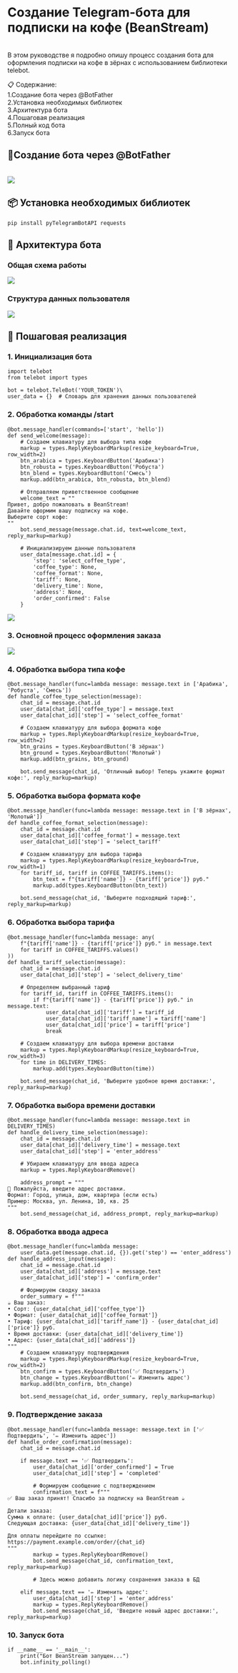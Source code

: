 <strong><h1>Создание Telegram-бота для подписки на кофе (BeanStream)</h1></strong>\
В этом руководстве я подробно опишу процесс создания бота для оформления подписки на кофе в зёрнах с использованием библиотеки telebot.

📋 Содержание:\
1.Создание бота через @BotFather\
2.Установка необходимых библиотек\
3.Архитектура бота\
4.Пошаговая реализация\
5.Полный код бота\
6.Запуск бота

 <strong><h2>🤖Создание бота через @BotFather</h2></strong>\
![](img/1.png)
<strong><h2>📦 Установка необходимых библиотек</h2></strong>

```
pip install pyTelegramBotAPI requests
```

<strong><h2>📐 Архитектура бота</h2></strong>
<h3>Общая схема работы</h3>

![](img/2.png)

<h3>Структура данных пользователя</h3>

![](img/3.png)

<strong><h2>🔧 Пошаговая реализация</h2></strong>
<h3>1. Инициализация бота</h3>

```
import telebot
from telebot import types

bot = telebot.TeleBot('YOUR_TOKEN')\
user_data = {}  # Словарь для хранения данных пользователей
```

<h3>2. Обработка команды /start</h3>

```
@bot.message_handler(commands=['start', 'hello'])
def send_welcome(message):
    # Создаем клавиатуру для выбора типа кофе
    markup = types.ReplyKeyboardMarkup(resize_keyboard=True, row_width=2)
    btn_arabica = types.KeyboardButton('Арабика')
    btn_robusta = types.KeyboardButton('Робуста')
    btn_blend = types.KeyboardButton('Смесь')
    markup.add(btn_arabica, btn_robusta, btn_blend)
    
    # Отправляем приветственное сообщение
    welcome_text = ""
Привет, добро пожаловать в BeanStream!
Давайте оформим вашу подписку на кофе.
Выберите сорт кофе:
""
    bot.send_message(message.chat.id, text=welcome_text, reply_markup=markup)
    
    # Инициализируем данные пользователя
    user_data[message.chat.id] = {
        'step': 'select_coffee_type',
        'coffee_type': None,
        'coffee_format': None,
        'tariff': None,
        'delivery_time': None,
        'address': None,
        'order_confirmed': False
    }
```

![](img/4.png)

<h3>3. Основной процесс оформления заказа</h3>

![](img/5.png)

<h3>4. Обработка выбора типа кофе</h3>

```
@bot.message_handler(func=lambda message: message.text in ['Арабика', 'Робуста', 'Смесь'])
def handle_coffee_type_selection(message):
    chat_id = message.chat.id
    user_data[chat_id]['coffee_type'] = message.text
    user_data[chat_id]['step'] = 'select_coffee_format'
    
    # Создаем клавиатуру для выбора формата кофе
    markup = types.ReplyKeyboardMarkup(resize_keyboard=True, row_width=2)
    btn_grains = types.KeyboardButton('В зёрнах')
    btn_ground = types.KeyboardButton('Молотый')
    markup.add(btn_grains, btn_ground)
    
    bot.send_message(chat_id, 'Отличный выбор! Теперь укажите формат кофе:', reply_markup=markup)
```

<h3>5. Обработка выбора формата кофе</h3>

```
@bot.message_handler(func=lambda message: message.text in ['В зёрнах', 'Молотый'])
def handle_coffee_format_selection(message):
    chat_id = message.chat.id
    user_data[chat_id]['coffee_format'] = message.text
    user_data[chat_id]['step'] = 'select_tariff'
    
    # Создаем клавиатуру для выбора тарифа
    markup = types.ReplyKeyboardMarkup(resize_keyboard=True, row_width=1)
    for tariff_id, tariff in COFFEE_TARIFFS.items():
        btn_text = f"{tariff['name']} - {tariff['price']} руб."
        markup.add(types.KeyboardButton(btn_text))
    
    bot.send_message(chat_id, 'Выберите подходящий тариф:', reply_markup=markup)
```

<h3>6. Обработка выбора тарифа</h3>

```
@bot.message_handler(func=lambda message: any(
    f"{tariff['name']} - {tariff['price']} руб." in message.text 
    for tariff in COFFEE_TARIFFS.values()
))
def handle_tariff_selection(message):
    chat_id = message.chat.id
    user_data[chat_id]['step'] = 'select_delivery_time'
    
    # Определяем выбранный тариф
    for tariff_id, tariff in COFFEE_TARIFFS.items():
        if f"{tariff['name']} - {tariff['price']} руб." in message.text:
            user_data[chat_id]['tariff'] = tariff_id
            user_data[chat_id]['tariff_name'] = tariff['name']
            user_data[chat_id]['price'] = tariff['price']
            break
    
    # Создаем клавиатуру для выбора времени доставки
    markup = types.ReplyKeyboardMarkup(resize_keyboard=True, row_width=3)
    for time in DELIVERY_TIMES:
        markup.add(types.KeyboardButton(time))
    
    bot.send_message(chat_id, 'Выберите удобное время доставки:', reply_markup=markup)
```

<h3>7. Обработка выбора времени доставки</h3>

```
@bot.message_handler(func=lambda message: message.text in DELIVERY_TIMES)
def handle_delivery_time_selection(message):
    chat_id = message.chat.id
    user_data[chat_id]['delivery_time'] = message.text
    user_data[chat_id]['step'] = 'enter_address'
    
    # Убираем клавиатуру для ввода адреса
    markup = types.ReplyKeyboardRemove()
    
    address_prompt = """
📍 Пожалуйста, введите адрес доставки.
Формат: Город, улица, дом, квартира (если есть)
Пример: Москва, ул. Ленина, 10, кв. 25
"""
    bot.send_message(chat_id, address_prompt, reply_markup=markup)
```

<h3>8. Обработка ввода адреса</h3>

```
@bot.message_handler(func=lambda message: 
    user_data.get(message.chat.id, {}).get('step') == 'enter_address')
def handle_address_input(message):
    chat_id = message.chat.id
    user_data[chat_id]['address'] = message.text
    user_data[chat_id]['step'] = 'confirm_order'
    
    # Формируем сводку заказа
    order_summary = f"""
☕️ Ваш заказ:
• Сорт: {user_data[chat_id]['coffee_type']}
• Формат: {user_data[chat_id]['coffee_format']}
• Тариф: {user_data[chat_id]['tariff_name']} - {user_data[chat_id]['price']} руб.
• Время доставки: {user_data[chat_id]['delivery_time']}
• Адрес: {user_data[chat_id]['address']}
"""
    # Создаем клавиатуру подтверждения
    markup = types.ReplyKeyboardMarkup(resize_keyboard=True, row_width=2)
    btn_confirm = types.KeyboardButton('✅ Подтвердить')
    btn_change = types.KeyboardButton('✏️ Изменить адрес')
    markup.add(btn_confirm, btn_change)
    
    bot.send_message(chat_id, order_summary, reply_markup=markup)
```

<h3>9. Подтверждение заказа</h3>

```
@bot.message_handler(func=lambda message: message.text in ['✅ Подтвердить', '✏️ Изменить адрес'])
def handle_order_confirmation(message):
    chat_id = message.chat.id
    
    if message.text == '✅ Подтвердить':
        user_data[chat_id]['order_confirmed'] = True
        user_data[chat_id]['step'] = 'completed'
        
        # Формируем сообщение с подтверждением
        confirmation_text = f"""
✅ Ваш заказ принят! Спасибо за подписку на BeanStream ☕️

Детали заказа:
Сумма к оплате: {user_data[chat_id]['price']} руб.
Следующая доставка: {user_data[chat_id]['delivery_time']}

Для оплаты перейдите по ссылке:
https://payment.example.com/order/{chat_id}
"""
        markup = types.ReplyKeyboardRemove()
        bot.send_message(chat_id, confirmation_text, reply_markup=markup)
        
        # Здесь можно добавить логику сохранения заказа в БД
        
    elif message.text == '✏️ Изменить адрес':
        user_data[chat_id]['step'] = 'enter_address'
        markup = types.ReplyKeyboardRemove()
        bot.send_message(chat_id, 'Введите новый адрес доставки:', reply_markup=markup)
```

<h3>10. Запуск бота</h3>

```
if __name__ == '__main__':
    print("Бот BeanStream запущен...")
    bot.infinity_polling()
```
